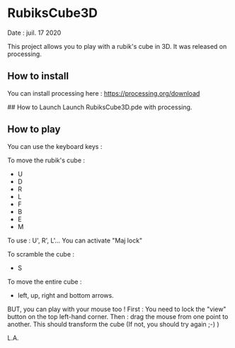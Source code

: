# RubiksCube3D
Date : juil. 17  2020

This project allows you to play with a rubik's cube in 3D. It was released on processing.

## How to install
You can install processing here :
https://processing.org/download

## How to Launch
Launch RubiksCube3D.pde with processing. 

## How to play
You can use the keyboard keys :

To move the rubik's cube :
- U
- D
- R
- L
- F
- B
- E
- M

To use : U', R', L'... You can activate "Maj lock"

To scramble the cube :
- S

To move the entire cube :
- left, up, right and bottom arrows.

BUT, you can play with your mouse too !
First : You need to lock the "view" button on the top left-hand corner.
Then : drag the mouse from one point to another. This should transform the cube (If not, you should try again ;-) )

L.A.
